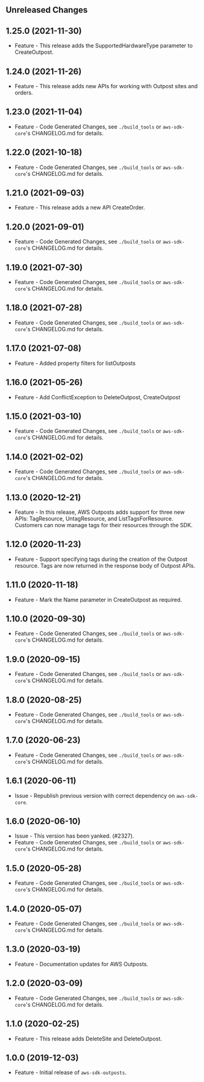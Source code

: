Unreleased Changes
------------------

1.25.0 (2021-11-30)
------------------

* Feature - This release adds the SupportedHardwareType parameter to CreateOutpost.

1.24.0 (2021-11-26)
------------------

* Feature - This release adds new APIs for working with Outpost sites and orders.

1.23.0 (2021-11-04)
------------------

* Feature - Code Generated Changes, see `./build_tools` or `aws-sdk-core`'s CHANGELOG.md for details.

1.22.0 (2021-10-18)
------------------

* Feature - Code Generated Changes, see `./build_tools` or `aws-sdk-core`'s CHANGELOG.md for details.

1.21.0 (2021-09-03)
------------------

* Feature - This release adds a new API CreateOrder.

1.20.0 (2021-09-01)
------------------

* Feature - Code Generated Changes, see `./build_tools` or `aws-sdk-core`'s CHANGELOG.md for details.

1.19.0 (2021-07-30)
------------------

* Feature - Code Generated Changes, see `./build_tools` or `aws-sdk-core`'s CHANGELOG.md for details.

1.18.0 (2021-07-28)
------------------

* Feature - Code Generated Changes, see `./build_tools` or `aws-sdk-core`'s CHANGELOG.md for details.

1.17.0 (2021-07-08)
------------------

* Feature - Added property filters for listOutposts

1.16.0 (2021-05-26)
------------------

* Feature - Add ConflictException to DeleteOutpost, CreateOutpost

1.15.0 (2021-03-10)
------------------

* Feature - Code Generated Changes, see `./build_tools` or `aws-sdk-core`'s CHANGELOG.md for details.

1.14.0 (2021-02-02)
------------------

* Feature - Code Generated Changes, see `./build_tools` or `aws-sdk-core`'s CHANGELOG.md for details.

1.13.0 (2020-12-21)
------------------

* Feature - In this release, AWS Outposts adds support for three new APIs: TagResource, UntagResource, and ListTagsForResource. Customers can now manage tags for their resources through the SDK.

1.12.0 (2020-11-23)
------------------

* Feature - Support specifying tags during the creation of the Outpost resource. Tags are now returned in the response body of Outpost APIs.

1.11.0 (2020-11-18)
------------------

* Feature - Mark the Name parameter in CreateOutpost as required.

1.10.0 (2020-09-30)
------------------

* Feature - Code Generated Changes, see `./build_tools` or `aws-sdk-core`'s CHANGELOG.md for details.

1.9.0 (2020-09-15)
------------------

* Feature - Code Generated Changes, see `./build_tools` or `aws-sdk-core`'s CHANGELOG.md for details.

1.8.0 (2020-08-25)
------------------

* Feature - Code Generated Changes, see `./build_tools` or `aws-sdk-core`'s CHANGELOG.md for details.

1.7.0 (2020-06-23)
------------------

* Feature - Code Generated Changes, see `./build_tools` or `aws-sdk-core`'s CHANGELOG.md for details.

1.6.1 (2020-06-11)
------------------

* Issue - Republish previous version with correct dependency on `aws-sdk-core`.

1.6.0 (2020-06-10)
------------------

* Issue - This version has been yanked. (#2327).
* Feature - Code Generated Changes, see `./build_tools` or `aws-sdk-core`'s CHANGELOG.md for details.

1.5.0 (2020-05-28)
------------------

* Feature - Code Generated Changes, see `./build_tools` or `aws-sdk-core`'s CHANGELOG.md for details.

1.4.0 (2020-05-07)
------------------

* Feature - Code Generated Changes, see `./build_tools` or `aws-sdk-core`'s CHANGELOG.md for details.

1.3.0 (2020-03-19)
------------------

* Feature - Documentation updates for AWS Outposts.

1.2.0 (2020-03-09)
------------------

* Feature - Code Generated Changes, see `./build_tools` or `aws-sdk-core`'s CHANGELOG.md for details.

1.1.0 (2020-02-25)
------------------

* Feature - This release adds DeleteSite and DeleteOutpost.

1.0.0 (2019-12-03)
------------------

* Feature - Initial release of `aws-sdk-outposts`.